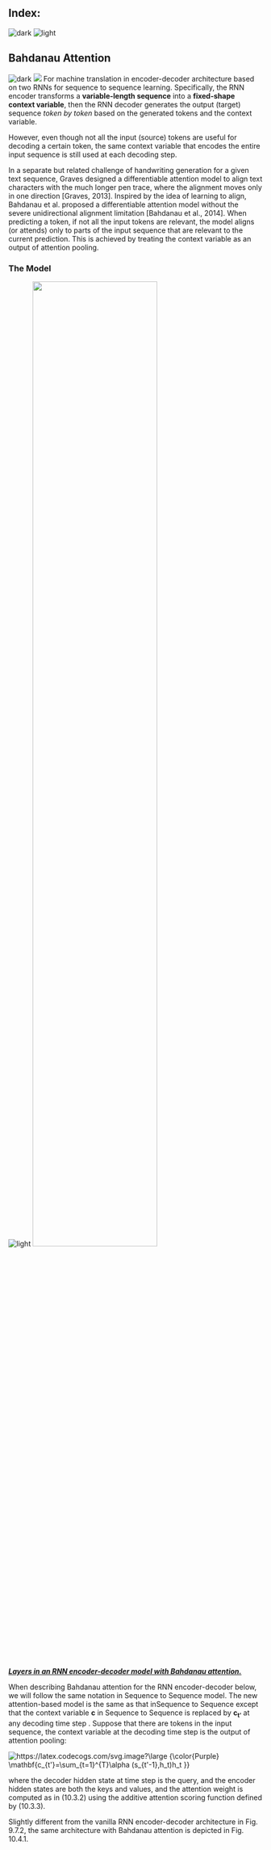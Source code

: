 ## Index:
![dark](https://user-images.githubusercontent.com/12748752/141935752-90492d2e-7904-4f9f-a5a1-c4e59ddc3a33.png)
![light](https://user-images.githubusercontent.com/12748752/141935760-406edb8f-cb9b-4e30-9b69-9153b52c28b4.png)

## Bahdanau Attention
![dark](https://user-images.githubusercontent.com/12748752/141935752-90492d2e-7904-4f9f-a5a1-c4e59ddc3a33.png)
<img src="https://user-images.githubusercontent.com/12748752/168195356-8a08298c-9157-4656-9464-0dd4f7d56145.png" />
For machine translation in encoder-decoder architecture based on two RNNs for sequence to sequence learning. Specifically, the RNN encoder transforms a **variable-length sequence** into a **fixed-shape context variable**, then the RNN decoder generates the output (target) sequence _token by token_ based on the generated tokens and the context variable. 

However, even though not all the input (source) tokens are useful for decoding a certain token, the same context variable that encodes the entire input sequence is still used at each decoding step.

In a separate but related challenge of handwriting generation for a given text sequence, Graves designed a differentiable attention model to align text characters with the much longer pen trace, where the alignment moves only in one direction [Graves, 2013]. Inspired by the idea of learning to align, Bahdanau et al. proposed a differentiable attention model without the severe unidirectional alignment limitation [Bahdanau et al., 2014]. When predicting a token, if not all the input tokens are relevant, the model aligns (or attends) only to parts of the input sequence that are relevant to the current prediction. This is achieved by treating the context variable as an output of attention pooling.

### The Model
![light](https://user-images.githubusercontent.com/12748752/141935760-406edb8f-cb9b-4e30-9b69-9153b52c28b4.png)
<img src="https://user-images.githubusercontent.com/12748752/169920735-610fb558-9650-454d-af72-65d63037339a.png" width=70% />

<ins><b><i>Layers in an RNN encoder-decoder model with Bahdanau attention.</i></b></ins>

When describing Bahdanau attention for the RNN encoder-decoder below, we will follow the same notation in Sequence to Sequence model. The new attention-based model is the same as that inSequence to Sequence except that the context variable **c** in Sequence to Sequence  is replaced by **c<sub>t&prime;</sub>** at any decoding time step . Suppose that there are  tokens in the input sequence, the context variable at the decoding time step  is the output of attention pooling:

<img src="https://latex.codecogs.com/svg.image?\large&space;{\color{Purple}&space;\mathbf{c_{t'}=\sum_{t=1}^{T}\alpha&space;(s_{t'-1},h_t)h_t&space;}}" title="https://latex.codecogs.com/svg.image?\large {\color{Purple} \mathbf{c_{t'}=\sum_{t=1}^{T}\alpha (s_{t'-1},h_t)h_t }}" />

where the decoder hidden state  at time step  is the query, and the encoder hidden states  are both the keys and values, and the attention weight  is computed as in (10.3.2) using the additive attention scoring function defined by (10.3.3).

Slightly different from the vanilla RNN encoder-decoder architecture in Fig. 9.7.2, the same architecture with Bahdanau attention is depicted in Fig. 10.4.1.

